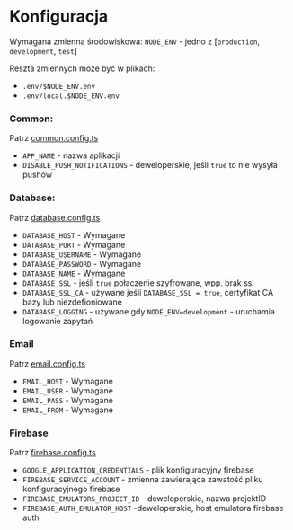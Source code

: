 # Konfiguracja

Wymagana zmienna środowiskowa: `NODE_ENV` - jedno z [`production`, `development`, `test`]

Reszta zmiennych może być w plikach:

- `.env/$NODE_ENV.env`
- `.env/local.$NODE_ENV.env`

### Common:

Patrz [common.config.ts](src/config/common.config.ts)

- `APP_NAME` - nazwa aplikacji
- `DISABLE_PUSH_NOTIFICATIONS` - deweloperskie, jeśli `true` to nie wysyła pushów

### Database:

Patrz [database.config.ts](src/config/database.config.ts)

- `DATABASE_HOST` - Wymagane
- `DATABASE_PORT` - Wymagane
- `DATABASE_USERNAME` - Wymagane
- `DATABASE_PASSWORD` - Wymagane
- `DATABASE_NAME` - Wymagane
- `DATABASE_SSL` - jeśli `true` połaczenie szyfrowane, wpp. brak ssl
- `DATABASE_SSL_CA` - używane jeśli `DATABASE_SSL = true`, certyfikat CA bazy lub niezdefioniowane
- `DATABASE_LOGGING` - używane gdy `NODE_ENV=development` - uruchamia logowanie zapytań

### Email

Patrz [email.config.ts](src/config/email.config.ts)

- `EMAIL_HOST` - Wymagane
- `EMAIL_USER` - Wymagane
- `EMAIL_PASS` - Wymagane
- `EMAIL_FROM` - Wymagane

### Firebase

Patrz [firebase.config.ts](src/config/firebase.config.ts)

- `GOOGLE_APPLICATION_CREDENTIALS` - plik konfiguracyjny firebase
- `FIREBASE_SERVICE_ACCOUNT` - zmienna zawierająca zawatość pliku konfiguracyjnego firebase
- `FIREBASE_EMULATORS_PROJECT_ID` - deweloperskie, nazwa projektID
- `FIREBASE_AUTH_EMULATOR_HOST` -deweloperskie, host emulatora firebase auth
